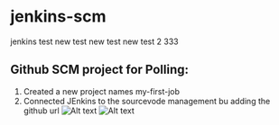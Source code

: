 # jenkins-scm
jenkins test
new test
new test
new test 2
333
## Github SCM project for Polling:

1. Created a new project names my-first-job
2. Connected JEnkins to the sourcevode management bu adding the github url
![Alt text](./)
![Alt text](./)